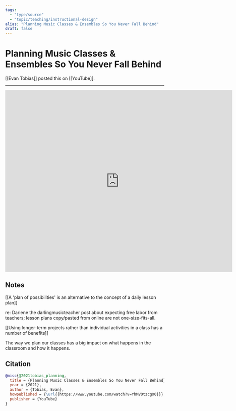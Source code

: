 ```yaml
---
tags:
  - "type/source"
  - "topic/teaching/instructional-design"
alias: "Planning Music Classes & Ensembles So You Never Fall Behind"
draft: false
---
```

# Planning Music Classes & Ensembles So You Never Fall Behind

[[Evan Tobias]] posted this on [[YouTube]].

---
<iframe
 width="720"
 height="576"
 src='https://www.youtube.com/embed/YhMVOtzcgX0\'
 title="YouTube video player"
 frameborder="0"
 allow="accelerometer; autoplay; clipboard-write; encrypted-media; gyroscope; picture-in-picture"
 allowfullscreen>
</iframe>

## Notes
[[A 'plan of possibilities' is an alternative to the concept of a daily lesson plan]]

re: Darlene the darlingmusicteacher post about expecting free labor from teachers; lesson plans copy/pasted from online are not one-size-fits-all.

[[Using longer-term projects rather than individual activities in a class has a number of benefits]]

The way we plan our classes has a big impact on what happens in the classroom and how it happens.

## Citation

```bibtex
@misc{@2021tobias_planning,
  title = {Planning Music Classes & Ensembles So You Never Fall Behind},
  year = {2021},
  author = {Tobias, Evan},
  howpublished = {\url{{https://www.youtube.com/watch?v=YhMVOtzcgX0}}},
  publisher = {YouTube}
}
```

